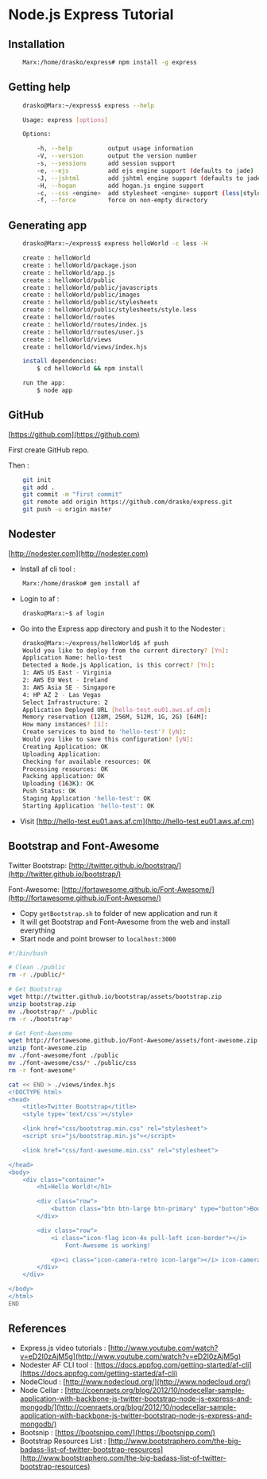 # Node.js Express Tutorial

## Installation
```bash
    Marx:/home/drasko/express# npm install -g express
```

## Getting help
```bash
    drasko@Marx:~/express$ express --help

    Usage: express [options]

    Options:

        -h, --help          output usage information
        -V, --version       output the version number
        -s, --sessions      add session support
        -e, --ejs           add ejs engine support (defaults to jade)
        -J, --jshtml        add jshtml engine support (defaults to jade)
        -H, --hogan         add hogan.js engine support
        -c, --css <engine>  add stylesheet <engine> support (less|stylus) (defaults to plain css)
        -f, --force         force on non-empty directory
```

## Generating app
```bash
    drasko@Marx:~/express$ express helloWorld -c less -H

    create : helloWorld
    create : helloWorld/package.json
    create : helloWorld/app.js
    create : helloWorld/public
    create : helloWorld/public/javascripts
    create : helloWorld/public/images
    create : helloWorld/public/stylesheets
    create : helloWorld/public/stylesheets/style.less
    create : helloWorld/routes
    create : helloWorld/routes/index.js
    create : helloWorld/routes/user.js
    create : helloWorld/views
    create : helloWorld/views/index.hjs

    install dependencies:
        $ cd helloWorld && npm install

    run the app:
        $ node app

```


## GitHub
[https://github.com](https://github.com)

First create GitHub repo.

Then :
```bash
    git init
    git add .
    git commit -m "first commit"
    git remote add origin https://github.com/drasko/express.git
    git push -u origin master
```

## Nodester
[http://nodester.com](http://nodester.com)
* Install af cli tool :
```bash
    Marx:/home/drasko# gem install af
```
* Login to af :
```bash
    drasko@Marx:~$ af login
```
* Go into the Express app directory and push it to the Nodester :

```bash
    drasko@Marx:~/express/helloWorld$ af push
    Would you like to deploy from the current directory? [Yn]: 
    Application Name: hello-test
    Detected a Node.js Application, is this correct? [Yn]: 
    1: AWS US East - Virginia
    2: AWS EU West - Ireland
    3: AWS Asia SE - Singapore
    4: HP AZ 2 - Las Vegas
    Select Infrastructure: 2
    Application Deployed URL [hello-test.eu01.aws.af.cm]:
    Memory reservation (128M, 256M, 512M, 1G, 2G) [64M]: 
    How many instances? [1]: 
    Create services to bind to 'hello-test'? [yN]: 
    Would you like to save this configuration? [yN]: 
    Creating Application: OK
    Uploading Application:
    Checking for available resources: OK
    Processing resources: OK
    Packing application: OK
    Uploading (163K): OK   
    Push Status: OK
    Staging Application 'hello-test': OK                                            
    Starting Application 'hello-test': OK                                           
```

* Visit [http://hello-test.eu01.aws.af.cm](http://hello-test.eu01.aws.af.cm)

## Bootstrap and Font-Awesome


Twitter Bootstrap: [http://twitter.github.io/bootstrap/](http://twitter.github.io/bootstrap/)

Font-Awesome: [http://fortawesome.github.io/Font-Awesome/](http://fortawesome.github.io/Font-Awesome/)

* Copy `getBootstrap.sh` to folder of new application and run it
* It will get Bootstrap and Font-Awesome from the web and install everything
* Start node and point browser to `localhost:3000`

```bash
#!/bin/bash

# Clean ./public
rm -r ./public/*

# Get Bootstrap
wget http://twitter.github.io/bootstrap/assets/bootstrap.zip
unzip bootstrap.zip
mv ./bootstrap/* ./public
rm -r ./bootstrap*

# Get Font-Awesome
wget http://fortawesome.github.io/Font-Awesome/assets/font-awesome.zip
unzip font-awesome.zip
mv ./font-awesome/font ./public
mv ./font-awesome/css/* ./public/css
rm -r font-awesome*

cat << END > ./views/index.hjs
<!DOCTYPE html>
<head>
    <title>Twitter Bootstrap</title>
    <style type='text/css'></style>

    <link href="css/bootstrap.min.css" rel="stylesheet">
    <script src="js/bootstrap.min.js"></script>

    <link href="css/font-awesome.min.css" rel="stylesheet">

</head>
<body>
    <div class="container">
        <h1>Hello World!</h1>

        <div class="row">
            <button class="btn btn-large btn-primary" type="button">Bootstrap</button>
        </div>

        <div class="row">
            <i class="icon-flag icon-4x pull-left icon-border"></i>
                Font-Awesome is working!

            <p><i class="icon-camera-retro icon-large"></i> icon-camera-retro</p>
        </div>
    </div>

</body>
</html>
END
```


## References

* Express.js video tutorials : [http://www.youtube.com/watch?v=eD2I0zAjM5g](http://www.youtube.com/watch?v=eD2I0zAjM5g)
* Nodester AF CLI tool : [https://docs.appfog.com/getting-started/af-cli](https://docs.appfog.com/getting-started/af-cli)
* NodeCloud : [http://www.nodecloud.org/](http://www.nodecloud.org/)
* Node Cellar : [http://coenraets.org/blog/2012/10/nodecellar-sample-application-with-backbone-js-twitter-bootstrap-node-js-express-and-mongodb/](http://coenraets.org/blog/2012/10/nodecellar-sample-application-with-backbone-js-twitter-bootstrap-node-js-express-and-mongodb/)
* Bootsnip : [https://bootsnipp.com/](https://bootsnipp.com/)
* Bootstrap Resources List : [http://www.bootstraphero.com/the-big-badass-list-of-twitter-bootstrap-resources](http://www.bootstraphero.com/the-big-badass-list-of-twitter-bootstrap-resources)


    
